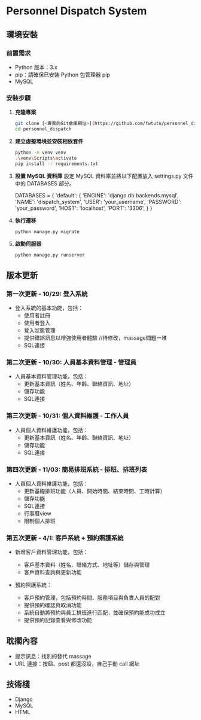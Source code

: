 # Personnel Dispatch System


## 環境安裝

### 前置需求
- Python 版本：3.x
- pip：請確保已安裝 Python 包管理器 pip
- MySQL 

### 安裝步驟

1. **克隆專案**
   ```bash
   git clone [<專案的Git倉庫網址>](https://github.com/fwtutu/personnel_dispatch.git)
   cd personnel_dispatch
    ```

2. **建立虛擬環境並安裝相依套件**
    ```bash
   python -m venv venv
   .\venv\Scripts\activate
   pip install -r requirements.txt
     ```

3. **設置 MySQL 資料庫**
設定 MySQL 資料庫並將以下配置放入 settings.py 文件中的 DATABASES 部分。

    DATABASES = {
        'default': {
            'ENGINE': 'django.db.backends.mysql',
            'NAME': 'dispatch_system',
            'USER': 'your_username',
            'PASSWORD': 'your_password',
            'HOST': 'localhost',
            'PORT': '3306',
        }
    }
    

4. **執行遷移**
    ```bash
    python manage.py migrate
    ```

5. **啟動伺服器**
    ```bash
    python manage.py runserver
    ```


## 版本更新


### 第一次更新 - 10/29: 登入系統
- 登入系統的基本功能，包括：
  - 使用者註冊
  - 使用者登入
  - 登入狀態管理
  - 提供錯誤訊息以增強使用者體驗  //待修改，massage問題一堆
  - SQL連接

### 第二次更新 - 10/30: 人員基本資料管理 - 管理員
- 人員基本資料管理功能，包括：
  - 更新基本資訊（姓名、年齡、聯絡資訊、地址）
  - 儲存功能
  - SQL連接

### 第三次更新 - 10/31: 個人資料維護 - 工作人員
- 人員個人資料維護功能，包括：
  - 更新基本資訊（姓名、年齡、聯絡資訊、地址）
  - 儲存功能
  - SQL連接

### 第四次更新 - 11/03: 簡易排班系統 - 排班、排班列表
- 人員個人資料維護功能，包括：
  - 更新基礎排班功能（人員、開始時間、結束時間、工時計算）
  - 儲存功能
  - SQL連接
  - 行事曆view
  - 限制個人排班
 

### 第五次更新 - 4/1: 客戶系統 + 預約照護系統

-   新增客戶資料管理功能，包括：
    -   客戶基本資料（姓名、聯絡方式、地址等）儲存與管理
    -   客戶資料查詢與更新功能

-   預約照護系統：
    -   客戶預約管理，包括預約時間、服務項目與負責人員的配對
    -   提供預約確認與取消功能
    -   系統自動將預約與員工排班進行匹配，並確保預約能成功成立
    -   提供預約記錄查看與修改功能


## 耽擱內容

- 提示訊息：找別的替代 massage
- URL 連接：按鈕、post 都還沒設，自己手動 call 網址

## 技術棧
- Django
- MySQL
- HTML
